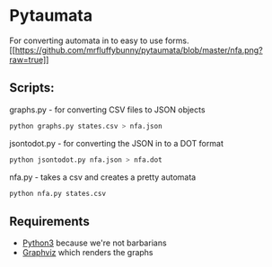 # Pytaumata
For converting automata in to easy to use forms.
[[https://github.com/mrfluffybunny/pytaumata/blob/master/nfa.png?raw=true]]
## Scripts:
graphs.py - for converting CSV files to JSON objects
```bash
python graphs.py states.csv > nfa.json
```
jsontodot.py - for converting the JSON in to a DOT format
```bash
python jsontodot.py nfa.json > nfa.dot
```
nfa.py - takes a csv and creates a pretty automata
```bash
python nfa.py states.csv
```
## Requirements
* [Python3](https://www.python.org/downloads/release/python-363/) because we're not barbarians
* [Graphviz](https://pypi.python.org/pypi/graphviz) which renders the graphs
